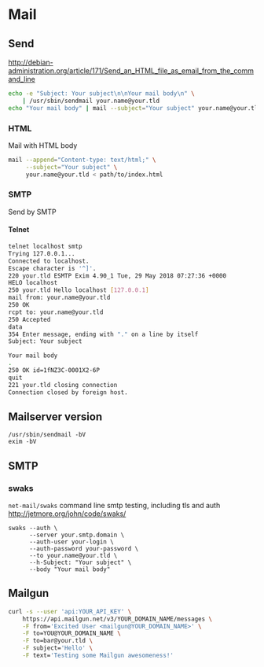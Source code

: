 # Mail

## Send

<http://debian-administration.org/article/171/Send_an_HTML_file_as_email_from_the_command_line>

```sh
echo -e "Subject: Your subject\n\nYour mail body\n" \
    | /usr/sbin/sendmail your.name@your.tld
echo "Your mail body" | mail --subject="Your subject" your.name@your.tld
```

### HTML

Mail with HTML body

```sh
mail --append="Content-type: text/html;" \
     --subject="Your subject" \
     your.name@your.tld < path/to/index.html
```

### SMTP

Send by SMTP

#### Telnet

```sh
telnet localhost smtp
Trying 127.0.0.1...
Connected to localhost.
Escape character is '^]'.
220 your.tld ESMTP Exim 4.90_1 Tue, 29 May 2018 07:27:36 +0000
HELO localhost
250 your.tld Hello localhost [127.0.0.1]
mail from: your.name@your.tld
250 OK
rcpt to: your.name@your.tld
250 Accepted
data
354 Enter message, ending with "." on a line by itself
Subject: Your subject

Your mail body
.
250 OK id=1fNZ3C-0001X2-6P
quit
221 your.tld closing connection
Connection closed by foreign host.
```

## Mailserver version

    /usr/sbin/sendmail -bV
    exim -bV

## SMTP

### swaks

`net-mail/swaks` command line smtp testing, including tls and auth
<http://jetmore.org/john/code/swaks/>

    swaks --auth \
          --server your.smtp.domain \
          --auth-user your-login \
          --auth-password your-password \
          --to your.name@your.tld \
          --h-Subject: "Your subject" \
          --body "Your mail body"

## Mailgun

```sh
curl -s --user 'api:YOUR_API_KEY' \
    https://api.mailgun.net/v3/YOUR_DOMAIN_NAME/messages \
    -F from='Excited User <mailgun@YOUR_DOMAIN_NAME>' \
    -F to=YOU@YOUR_DOMAIN_NAME \
    -F to=bar@your.tld \
    -F subject='Hello' \
    -F text='Testing some Mailgun awesomeness!'
```
